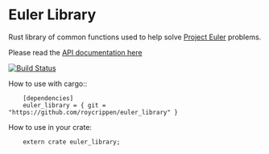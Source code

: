 # Euler Library

Rust library of common functions used to help solve [Project Euler](https://projecteuler.net/) problems.

Please read the [API documentation here](http://roycrippen.github.io/euler_library/euler_library/index.html)

[![Build Status](https://travis-ci.org/roycrippen/euler_library.svg?branch=master)](https://travis-ci.org/roycrippen/euler_library)

How to use with cargo::

```
    [dependencies]
    euler_library = { git = "https://github.com/roycrippen/euler_library" }
```

How to use in your crate:

```
    extern crate euler_library;
```    
